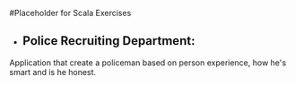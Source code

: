 #Placeholder for Scala Exercises

- Police Recruiting Department: 
    -

Application that create a policeman based on person experience, how he's smart and is he honest.


    